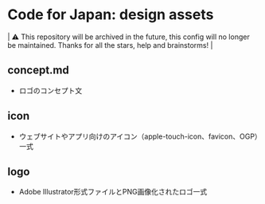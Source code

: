 # Code for Japan: design assets

| ⚠️ This repository will be archived in the future, this config will no longer be maintained. Thanks for all the stars, help and brainstorms! |

## concept.md
- ロゴのコンセプト文

## icon
- ウェブサイトやアプリ向けのアイコン（apple-touch-icon、favicon、OGP）一式

## logo
- Adobe Illustrator形式ファイルとPNG画像化されたロゴ一式
